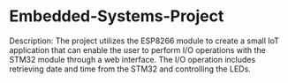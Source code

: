 # Embedded-Systems-Project
Description:
The project utilizes the ESP8266 module to create a small IoT application that can enable the user to perform I/O operations with the STM32 module through a web interface. The I/O operation includes retrieving date and time from the STM32 and controlling the LEDs. 

